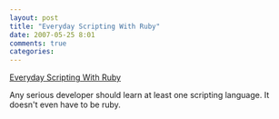 ```yaml
---
layout: post
title: "Everyday Scripting With Ruby"
date: 2007-05-25 8:01
comments: true
categories: 
---
```


<a href="http://www.computerworld.com/action/article.do?command=viewArticleBasic&articleId=9020922&source=rss_topic11">Everyday Scripting With Ruby</a><br/><p>Any serious developer should learn at least one scripting language. It doesn't even have to be ruby.</p>
